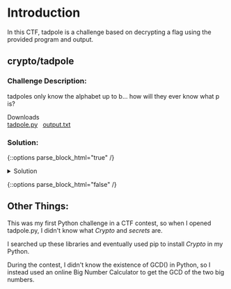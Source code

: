 # Introduction

In this CTF, tadpole is a challenge based on decrypting a flag using the provided program and output.

## crypto/tadpole

### Challenge Description:

tadpoles only know the alphabet up to b... how will they ever know what p is?

Downloads<br>
[tadpole.py](https://static.cor.team/uploads/410646a89dc6c5f347fa3b576b4257e70fa58de60a4e50ba4b95ad208690f908/tadpole.py) &nbsp; [output.txt](https://static.cor.team/uploads/ddf6fc92767703c2a8f09d40cf3ef1a30c669a6e02efabae69027ca348b01ec7/output.txt)

### Solution:

{::options parse_block_html="true" /}

<details>

<summary>Solution</summary>

<details>

<summary>First</summary>

Examine the Python file _tadpole.py_

Three methods were imported at the start.
```python
from Crypto.Util.number import bytes_to_long, isPrime
from secrets import randbelow
```

The flag.txt content is converted from $bytes$ to $long$ and assigned to the variable $p$.<br>
The `assert` then tells us that $p$ is a prime number.
```python
p = bytes_to_long(open("flag.txt", "rb").read())
assert isPrime(p)
```

Two random numbers less than $p$ are assigned to $a$ and $b$.
```python
a = randbelow(p)
b = randbelow(p)
```

The function $f(s)$ is defined to change the parameter $s$ is some way and then return it.
```python
def f(s):
    return (a * s + b) % p
```

$a$ and $b$, along with two evaluations of $f(s)$, are printed at the end.
```python
print("a = ", a)
print("b = ", b)
print("f(31337) = ", f(31337))
print("f(f(31337)) = ", f(f(31337)))
```

</details>

<details>

<summary>Next</summary>

Before we start, write out the definition of the function $f(s)$.

$f(s) = (a \times s + b) \bmod p$

Next, we try to find a way to solve for $p$.<br>
Starting off with $f(31337)$.

1. Write $f(31337)$ in terms of $a$, $b$, and $p$:

    $(a \times 31337 + b) \bmod p = f(31337)$

2. The equation means that:

    $f(31337)$ is the remainder when $(a \times 31337 + b)$ is divided by $p$.

3. By subtracting the remainder from the dividend, the result will be divisible by the divisor: (assume $k$ is the quotient)

    $(a \times 31337 + b) - f(31337) = k \times p$

Then, moving on to $f(f(31337))$.

1. Similar to before, write $f(f(31337))$ in terms of $a$, $b$, and $p$, with $s = f(31337)$:

    $(a \times f(31337) + b) \bmod p = f(f(31337))$

2. Write it in terms of another multiple of $p$: (assume $l$ is the quotient)

    $(a \times f(31337) + b) - f(f(31337)) = l \times p$

Now, we have two equations with the left side solvable using information from _output.txt_

</details>

<details>

<summary>Solve</summary>

The two equations we got are:

$$
\begin{split}
(a \times 31337 + b) - f(31337) = k \times p \\
(a \times f(31337) + b) - f(f(31337)) = l \times p
\end{split}
$$

All variables on the left side are known in output.txt.

<details>

<summary>Output.txt</summary>

```
a =  7904681699700731398014734140051852539595806699214201704996640156917030632322659247608208994194840235514587046537148300460058962186080655943804500265088604049870276334033409850015651340974377752209566343260236095126079946537115705967909011471361527517536608234561184232228641232031445095605905800675590040729
b =  16276123569406561065481657801212560821090379741833362117064628294630146690975007397274564762071994252430611109538448562330994891595998956302505598671868738461167036849263008183930906881997588494441620076078667417828837239330797541019054284027314592321358909551790371565447129285494856611848340083448507929914
f(31337) =  52926479498929750044944450970022719277159248911867759992013481774911823190312079157541825423250020665153531167070545276398175787563829542933394906173782217836783565154742242903537987641141610732290449825336292689379131350316072955262065808081711030055841841406454441280215520187695501682433223390854051207100
f(f(31337)) =  65547980822717919074991147621216627925232640728803041128894527143789172030203362875900831296779973655308791371486165705460914922484808659375299900737148358509883361622225046840011907835671004704947767016613458301891561318029714351016012481309583866288472491239769813776978841785764693181622804797533665463949
```

</details>

<br>

Assign each number to a variable in the Python shell.

<details>

<summary>Assign Variables</summary>

```python
a =  7904681699700731398014734140051852539595806699214201704996640156917030632322659247608208994194840235514587046537148300460058962186080655943804500265088604049870276334033409850015651340974377752209566343260236095126079946537115705967909011471361527517536608234561184232228641232031445095605905800675590040729
b = 16276123569406561065481657801212560821090379741833362117064628294630146690975007397274564762071994252430611109538448562330994891595998956302505598671868738461167036849263008183930906881997588494441620076078667417828837239330797541019054284027314592321358909551790371565447129285494856611848340083448507929914
fs = 52926479498929750044944450970022719277159248911867759992013481774911823190312079157541825423250020665153531167070545276398175787563829542933394906173782217836783565154742242903537987641141610732290449825336292689379131350316072955262065808081711030055841841406454441280215520187695501682433223390854051207100
ffs = 65547980822717919074991147621216627925232640728803041128894527143789172030203362875900831296779973655308791371486165705460914922484808659375299900737148358509883361622225046840011907835671004704947767016613458301891561318029714351016012481309583866288472491239769813776978841785764693181622804797533665463949
```

</details>

<br>

After that, we just need to solve for $p$ using $k \times p$ and $l \times p$.

```python
kxp = (a * 31337 + b) - fs
lxp = (a * fs + b) - ffs
```

Since $p$ is a common factor of $k \times p$ and $l \times p$, we can get a multiple of $p$ equal to the greatest common denominator of the two values using Crypto's GCD function.

```python
from Crypto.Util.number import GCD
multP = GCD(kxp, lxp)
```

Luckily for us, this GCD is the prime $p$, and we can use Crypto's `long_to_bytes()` to get the flag.

```python
from Crypto.Util.number import long_to_bytes
print(long_to_bytes(multP).decode("utf-8"))
# corctf{1n_m4th3m4t1c5,_th3_3ucl1d14n_4lg0r1thm_1s_4n_3ff1c13nt_m3th0d_f0r_c0mput1ng_th3_GCD_0f_tw0_1nt3g3rs} <- this is flag adm
```

</details>

<details>

<summary>Flag</summary>

flag: `corctf{1n_m4th3m4t1c5,_th3_3ucl1d14n_4lg0r1thm_1s_4n_3ff1c13nt_m3th0d_f0r_c0mput1ng_th3_GCD_0f_tw0_1nt3g3rs}`

</details>

</details>

{::options parse_block_html="false" /}

## Other Things:

This was my first Python challenge in a CTF contest, so when I opened tadpole.py, I didn't know what _Crypto_ and _secrets_ are.

I searched up these libraries and eventually used pip to install _Crypto_ in my Python.

During the contest, I didn't know the existence of GCD() in Python, so I instead used an online Big Number Calculator to get the GCD of the two big numbers.